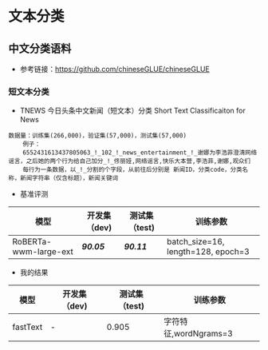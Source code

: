 # 文本分类

## 中文分类语料

- 参考链接：<https://github.com/chineseGLUE/chineseGLUE>

### 短文本分类

- TNEWS 今日头条中文新闻（短文本）分类 Short Text Classificaiton for News

~~~
数据量：训练集(266,000)，验证集(57,000)，测试集(57,000)
    例子：
    6552431613437805063_!_102_!_news_entertainment_!_谢娜为李浩菲澄清网络谣言，之后她的两个行为给自己加分_!_佟丽娅,网络谣言,快乐大本营,李浩菲,谢娜,观众们
    每行为一条数据，以_!_分割的个字段，从前往后分别是 新闻ID，分类code，分类名称，新闻字符串（仅含标题），新闻关键词
~~~

- 基准评测

| 模型                  | 开发集（dev) | 测试集（test) | 训练参数                           |
| --------------------- | ------------ | ------------- | ---------------------------------- |
| RoBERTa-wwm-large-ext | ***90.05*** | ***90.11*** | batch_size=16, length=128, epoch=3 |

- 我的结果

| 模型                  | 开发集（dev) | 测试集（test) | 训练参数                           |
| --------------------- | ------------ | ------------- | ---------------------------------- |
| fastText | - | 0.905 | 字符特征,wordNgrams=3 |

